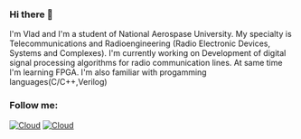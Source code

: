 ### Hi there 👋

I'm Vlad and I'm a student of National Aerospase University. My specialty is Telecommunications and Radioengineering (Radio Electronic Devices, Systems and Complexes). I'm currently working on Development of digital signal processing algorithms for radio communication lines. At same time I'm learning FPGA. I'm also familiar with progamming languages(C/C++,Verilog)

### Follow me:

[![Cloud](https://img.shields.io/badge/instagram-ffffff?style=for-thebadge&logo=instagram)](https://instagram.com/churakov_vladislav)
[![Cloud](https://img.shields.io/badge/Telegram-ffffff?style=for-thebadge&logo=telegram)](https://t.me/vladchurakov)